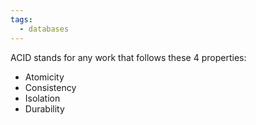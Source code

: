 ```yaml
---
tags:
  - databases
---
```

ACID stands for any work that follows these 4 properties:
- Atomicity
- Consistency
- Isolation
- Durability